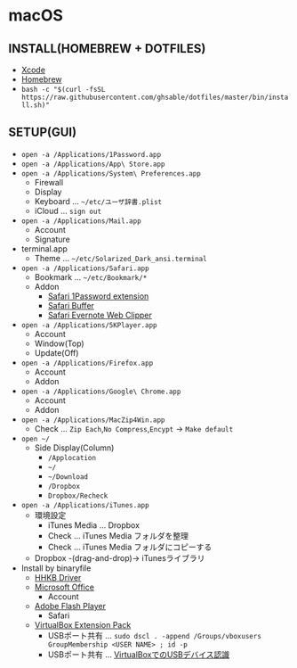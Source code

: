 # macOS

## INSTALL(HOMEBREW + DOTFILES)
* [Xcode](https://itunes.apple.com/jp/app/xcode/id497799835?mt=12)
* [Homebrew](https://brew.sh/index_ja.html)
* `bash -c "$(curl -fsSL https://raw.githubusercontent.com/ghsable/dotfiles/master/bin/install.sh)"`

## SETUP(GUI)
* `open -a /Applications/1Password.app`
* `open -a /Applications/App\ Store.app`
* `open -a /Applications/System\ Preferences.app`
    * Firewall
    * Display
    * Keyboard ... `~/etc/ユーザ辞書.plist`
    * iCloud ... `sign out`
* `open -a /Applications/Mail.app`
    * Account
    * Signature
* terminal.app
    * Theme ... `~/etc/Solarized_Dark_ansi.terminal`
* `open -a /Applications/Safari.app`
    * Bookmark ... `~/etc/Bookmark/*`
    * Addon
        * [Safari 1Password extension](https://safari-extensions.apple.com/details/?id=com.agilebits.onepassword4-safari-2BUA8C4S2C)
        * [Safari Buffer](https://safari-extensions.apple.com/details/?id=com.bufferapp.buffer-UYDA63C4EC)
        * [Safari Evernote Web Clipper](https://safari-extensions.apple.com/details/?id=com.evernote.safari.clipper-Q79WDW8YH9)
* `open -a /Applications/5KPlayer.app`
    * Account
    * Window(Top)
    * Update(Off)
* `open -a /Applications/Firefox.app`
    * Account
    * Addon
* `open -a /Applications/Google\ Chrome.app`
    * Account
    * Addon
* `open -a /Applications/MacZip4Win.app`
    * Check ... `Zip Each`,`No Compress`,`Encypt` -> `Make default`
* `open ~/`
    * Side Display(Column)
        * `/Applocation`
        * `~/`
        * `~/Download`
        * `/Dropbox`
        * `Dropbox/Recheck`
* `open -a /Applications/iTunes.app`
    * 環境設定
        * iTunes Media ... Dropbox
        * Check ... iTunes Media フォルダを整理
        * Check ... iTunes Media フォルダにコピーする
    * Dropbox -(drag-and-drop)-> iTunesライブラリ
* Install by binaryfile
    * [HHKB Driver](https://www.pfu.fujitsu.com/hhkeyboard/download.html)
    * [Microsoft Office](https://stores.office.com/myaccount/home.aspx?ms.officeurl=myaccount)
        * Account
    * [Adobe Flash Player](https://get.adobe.com/jp/flashplayer/)
        * Safari
    * [VirtualBox Extension Pack](https://www.virtualbox.org/wiki/Downloads)
        * USBポート共有 ... `sudo dscl . -append /Groups/vboxusers GroupMembership <USER NAME> ; id -p`
        * USBポート共有 ... [VirtualBoxでのUSBデバイス認識](https://qiita.com/civic/items/684c4b82428feb0c4ae1)
